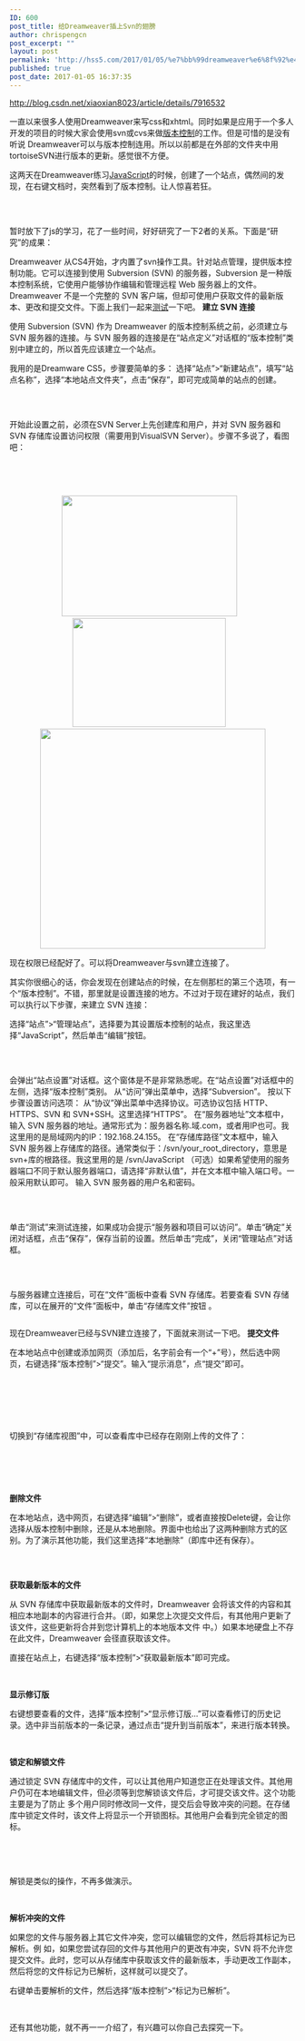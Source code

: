 ```yaml
---
ID: 600
post_title: 给Dreamweaver插上Svn的翅膀
author: chrispengcn
post_excerpt: ""
layout: post
permalink: 'http://hss5.com/2017/01/05/%e7%bb%99dreamweaver%e6%8f%92%e4%b8%8asvn%e7%9a%84%e7%bf%85%e8%86%80/'
published: true
post_date: 2017-01-05 16:37:35
---
```

http://blog.csdn.net/xiaoxian8023/article/details/7916532

一直以来很多人使用Dreamweaver来写css和xhtml。同时如果是应用于一个多人开发的项目的时候大家会使用svn或cvs来做<a class="replace_word" title="Git知识库" href="http://lib.csdn.net/base/git" target="_blank">版本控制</a>的工作。但是可惜的是没有听说 Dreamweaver可以与版本控制连用。所以以前都是在外部的文件夹中用tortoiseSVN进行版本的更新。感觉很不方便。

这两天在Dreamweaver练习<a class="replace_word" title="JavaScript知识库" href="http://lib.csdn.net/base/javascript" target="_blank">JavaScript</a>的时候，创建了一个站点，偶然间的发现，在右键文档时，突然看到了版本控制。让人惊喜若狂。

&nbsp;
<p align="center"><img src="http://my.csdn.net/uploads/201208/28/1346141437_1518.png" alt="" /></p>

<div align="left"></div>
暂时放下了js的学习，花了一些时间，好好研究了一下2者的关系。下面是“研究”的成果：

Dreamweaver 从CS4开始，才内置了svn操作工具。针对站点管理，提供版本控制功能。它可以连接到使用 Subversion (SVN) 的服务器，Subversion 是一种版本控制系统，它使用户能够协作编辑和管理远程 Web 服务器上的文件。Dreamweaver 不是一个完整的 SVN 客户端，但却可使用户获取文件的最新版本、更改和提交文件。下面上我们一起来<a class="replace_word" title="软件测试知识库" href="http://lib.csdn.net/base/softwaretest" target="_blank">测试</a>一下吧。
<strong>建立 SVN 连接</strong>

使用 Subversion (SVN) 作为 Dreamweaver 的版本控制系统之前，必须建立与 SVN 服务器的连接。与 SVN 服务器的连接是在“站点定义”对话框的“版本控制”类别中建立的，所以首先应该建立一个站点。

我用的是Dreamware CS5，步骤要简单的多：
选择“站点”&gt;“新建站点”，填写“站点名称”，选择“本地站点文件夹”，点击“保存”，即可完成简单的站点的创建。
<p align="center"><img src="http://my.csdn.net/uploads/201208/28/1346141360_5007.png" alt="" /></p>

<div align="left"></div>
&nbsp;

开始此设置之前，必须在SVN Server上先创建库和用户，并对 SVN 服务器和 SVN 存储库设置访问权限（需要用到VisualSVN Server）。步骤不多说了，看图吧：

&nbsp;
<p align="center"><img src="http://my.csdn.net/uploads/201208/28/1346141494_6557.png" alt="" />  <img src="http://my.csdn.net/uploads/201208/28/1346144173_7082.png" alt="" />   <img src="http://my.csdn.net/uploads/201208/28/1346141565_8448.png" alt="" /></p>
<p align="center"></p>
<p align="center"><img src="http://my.csdn.net/uploads/201208/28/1346141743_1684.png" alt="" width="309" height="213" />   <img src="http://my.csdn.net/uploads/201208/28/1346145210_9774.png" alt="" width="270" height="192" />   <img src="http://my.csdn.net/uploads/201208/28/1346141818_7803.png" alt="" width="397" height="388" /></p>

<div align="center"></div>
<div align="left">
</div>
现在权限已经配好了。可以将Dreamweaver与svn建立连接了。

其实你很细心的话，你会发现在创建站点的时候，在左侧那栏的第三个选项，有一个“版本控制”。不错，那里就是设置连接的地方。不过对于现在建好的站点，我们可以执行以下步骤，来建立 SVN 连接：

选择“站点”&gt;“管理站点”，选择要为其设置版本控制的站点，我这里选择“JavaScript”，然后单击“编辑”按钮。

&nbsp;
<p align="center"><img src="http://my.csdn.net/uploads/201208/28/1346141936_4346.png" alt="" /></p>

<div align="left"></div>
会弹出“站点设置”对话框。这个窗体是不是非常熟悉呢。在“站点设置”对话框中的左侧，选择“版本控制”类别。
从“访问”弹出菜单中，选择“Subversion”。
按以下步骤设置访问选项：
从“协议”弹出菜单中选择协议。可选协议包括 HTTP、HTTPS、SVN 和 SVN+SSH。这里选择“HTTPS”。
在“服务器地址”文本框中，输入 SVN 服务器的地址。通常形式为：服务器名称.域.com，或者用IP也可。我这里用的是局域网内的IP：192.168.24.155。
在“存储库路径”文本框中，输入 SVN 服务器上存储库的路径。通常类似于：/svn/your_root_directory，意思是svn+库的根路径。我这里用的是 /svn/JavaScript
（可选）如果希望使用的服务器端口不同于默认服务器端口，请选择“非默认值”，并在文本框中输入端口号。一般采用默认即可。
输入 SVN 服务器的用户名和密码。

&nbsp;
<p align="center"><img src="http://my.csdn.net/uploads/201208/28/1346142002_3749.png" alt="" /></p>

<div align="left"></div>
单击“测试”来测试连接，如果成功会提示“服务器和项目可以访问”。单击“确定”关闭对话框，点击“保存”，保存当前的设置。然后单击“完成”，关闭“管理站点”对话框。

&nbsp;
<p align="center"><img src="http://my.csdn.net/uploads/201208/28/1346142031_6892.png" alt="" /></p>

<div align="left"></div>
与服务器建立连接后，可在“文件”面板中查看 SVN 存储库。若要查看 SVN 存储库，可以在展开的“文件”面板中，单击“存储库文件”按钮 。
<div align="left"></div>
<p align="center"><img src="http://my.csdn.net/uploads/201208/28/1346142072_3984.png" alt="" /></p>

<div align="left"></div>
现在Dreamweaver已经与SVN建立连接了，下面就来测试一下吧。
<strong>提交文件</strong>

在本地站点中创建或添加网页（添加后，名字前会有一个“+”号），然后选中网页，右键选择“版本控制”&gt;“提交”。输入“提示消息”，点“提交”即可。

&nbsp;
<p align="center"> <img src="http://my.csdn.net/uploads/201208/28/1346142128_7581.png" alt="" />    <img src="http://my.csdn.net/uploads/201208/28/1346142385_4427.png" alt="" /></p>
&nbsp;

切换到“存储库视图”中，可以查看库中已经存在刚刚上传的文件了：

&nbsp;
<p align="center"><img src="http://my.csdn.net/uploads/201208/28/1346142661_1035.png" alt="" /></p>

<div align="left"></div>
&nbsp;

<strong>删除文件</strong>

在本地站点，选中网页，右键选择“编辑”&gt;“删除”，或者直接按Delete键，会让你选择从版本控制中删除，还是从本地删除。界面中也给出了这两种删除方式的区别。为了演示其他功能，我们这里选择“本地删除”（即库中还有保存）。

&nbsp;
<p align="center"><img src="http://my.csdn.net/uploads/201208/28/1346142725_7439.png" alt="" /></p>

<div align="left"></div>
<div align="left"></div>
<strong>获取最新版本的文件</strong>

从 SVN 存储库中获取最新版本的文件时，Dreamweaver 会将该文件的内容和其相应本地副本的内容进行合并。（即，如果您上次提交文件后，有其他用户更新了该文件，这些更新将合并到您计算机上的本地版本文件 中。）如果本地硬盘上不存在此文件，Dreamweaver 会径直获取该文件。

直接在站点上，右键选择“版本控制”&gt;“获取最新版本”即可完成。
<p align="center"></p>
<p align="center"></p>
<p align="center"><img src="http://my.csdn.net/uploads/201208/28/1346143142_3494.png" alt="" />     <img src="http://my.csdn.net/uploads/201208/28/1346143196_3995.png" alt="" /></p>

<div align="center"></div>
<p align="center"></p>
<strong>显示修订版</strong>

右键想要查看的文件，选择“版本控制”&gt;“显示修订版...”可以查看修订的历史记录。选中非当前版本的一条记录，通过点击“提升到当前版本”，来进行版本转换。
<p align="center"><img src="http://my.csdn.net/uploads/201208/28/1346143250_4104.png" alt="" /> <img src="http://my.csdn.net/uploads/201208/28/1346143342_2668.png" alt="" /></p>

<strong>锁定和解锁文件</strong>
<p align="left">通过锁定 SVN 存储库中的文件，可以让其他用户知道您正在处理该文件。其他用户仍可在本地编辑文件，但必须等到您解锁该文件后，才可提交该文件。这个功能主要是为了防止 多个用户同时修改同一文件，提交后会导致冲突的问题。在存储库中锁定文件时，该文件上将显示一个开锁图标。其他用户会看到完全锁定的图标。</p>
<p align="left"></p>
<p align="center"><img src="http://my.csdn.net/uploads/201208/28/1346143599_6374.png" alt="" />  <img src="http://my.csdn.net/uploads/201208/28/1346143515_2221.png" alt="" /></p>
&nbsp;

解锁是类似的操作，不再多做演示。

&nbsp;

<strong>解析冲突的文件</strong>

如果您的文件与服务器上其它文件冲突，您可以编辑您的文件，然后将其标记为已解析。例 如，如果您尝试存回的文件与其他用户的更改有冲突，SVN 将不允许您提交文件。此时，您可以从存储库中获取该文件的最新版本，手动更改工作副本，然后将您的文件标记为已解析，这样就可以提交了。

右键单击要解析的文件，然后选择“版本控制”&gt;“标记为已解析”。

&nbsp;

还有其他功能，就不再一一介绍了，有兴趣可以你自己去探究一下。

&nbsp;